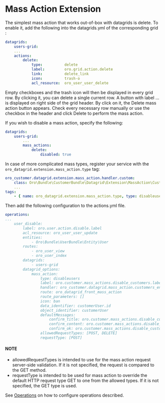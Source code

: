 <a id="customize-datagrid-extensions-mass-action"></a>

# Mass Action Extension

The simplest mass action that works out-of-box with datagrids is delete. To enable it, add the following into the datagrids.yml of the corresponding grid :

```yaml
datagrids:
    users-grid:
    ...
    actions:
        delete:
            type:          delete
            label:         oro.grid.action.delete
            link:          delete_link
            icon:          trash-o
            acl_resource:  oro_user_user_delete
```

Empty checkboxes and the trash icon will then be displayed in every grid row. By clicking it, you can delete a single current row.
A button with label … is displayed on right side of the grid header. By click on it, the Delete mass action button appears.
Check every necessary row manually or use the checkbox in the header and click Delete to perform the mass action.

If you wish to disable a mass action, specify the following:

```yaml
datagrids:
    users-grid:
        ...
        mass_actions:
            delete:
                disabled: true
```

In case of more complicated mass types, register your service with the `oro_datagrid.extension.mass_action.type` tag:

```yaml
oro_customer.datagrid.extension.mass_action.handler.custom:
    class: Oro\Bundle\CustomerBundle\Datagrid\Extension\MassAction\CustomActionHandler
    ...
tags:
    - { name: oro_datagrid.extension.mass_action.type, type: disableusers }
```

Then add the following configuration to the actions.yml file.

```yaml
operations:
...
    user_disable:
        label: oro.user.action.disable.label
        acl_resource: oro_user_user_update
        entities:
            - Oro\Bundle\UserBundle\Entity\User
        routes:
            - oro_user_view
            - oro_user_index
        datagrids:
            - users-grid
        datagrid_options:
            mass_action:
                type: disableusers
                label: oro.customer.mass_actions.disable_customers.label
                handler: oro_customer.datagrid.mass_action.customers_enable_switch.handler.disable
                route: oro_datagrid_front_mass_action
                route_parameters: []
                icon: ban
                data_identifier: customerUser.id
                object_identifier: customerUser
                defaultMessages:
                    confirm_title: oro.customer.mass_actions.disable_customers.confirm_title
                    confirm_content: oro.customer.mass_actions.disable_customers.confirm_content
                    confirm_ok: oro.customer.mass_actions.disable_customers.confirm_ok
                allowedRequestTypes: [POST, DELETE]
                requestType: [POST]
```

#### NOTE
- allowedRequestTypes is intended to use for the mass action request server-side validation. If it is not specified, the request is compared to the GET method.
- requestType is intended to be used for mass action to override the default HTTP request type GET to one from the allowed types. If it is not specified, the GET type is used.

See [Operations](../../../../entities-data-management/actions/index.md#bundle-docs-platform-action-bundle-operations) on how to configure operations described.
